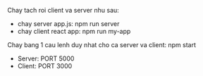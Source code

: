 Chay tach roi client va server nhu sau:
- chay server app.js: npm run server
- chay client react app: npm run my-app

Chay bang 1 cau lenh duy nhat cho ca server va client: npm start
- Server: PORT 5000
- Client: PORT 3000
